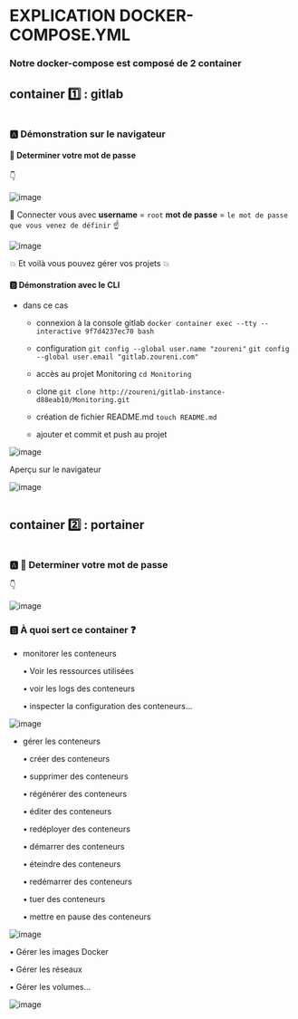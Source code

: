 # EXPLICATION DOCKER-COMPOSE.YML

### Notre docker-compose est composé de 2 container

## container :one: : gitlab

```

```
### :a: Démonstration sur le navigateur

#### :volcano: Determiner votre mot de passe

:point_down:

![image](images/mdp_gitlab.png)

:speech_balloon: Connecter vous avec **username** = `root` **mot de passe** = `le mot de passe que vous venez de définir` :point_up:

![image](images/login.png)

:boom: Et voilà vous pouvez gérer vos projets :boom:

#### :b: Démonstration avec le CLI

- dans ce cas

   - connexion à la console gitlab `docker container exec --tty --interactive 9f7d4237ec70 bash`
   
   - configuration `git config --global user.name "zoureni"` `git config --global user.email "gitlab.zoureni.com"`
   
   - accès au projet Monitoring `cd Monitoring`
   
   - clone  `git clone http://zoureni/gitlab-instance-d88eab10/Monitoring.git`
   
   - création de fichier README.md `touch README.md`
   
   - ajouter et commit et push au projet

![image](images/projet.png)  
 
Aperçu sur le navigateur

![image](images/projet1.png) 

```

```

## container :two: : portainer
```

```

### :a: :volcano: Determiner votre mot de passe

:point_down:

![image](images/mdp_portainer.png)

### :b: À quoi sert ce container :question:

- monitorer les conteneurs

   • Voir les ressources utilisées
   
   •	voir les logs des conteneurs
   
   •	inspecter la configuration des conteneurs…
   
![image](images/logs.png)

- gérer les conteneurs

   •	créer des conteneurs
   
   •	supprimer des conteneurs
   
   •	régénérer des conteneurs
   
   •	éditer des conteneurs
   
   •	redéployer des conteneurs
   
   •	démarrer des conteneurs
   
   •	éteindre des conteneurs
   
   •	redémarrer des conteneurs
   
   •	tuer des conteneurs
   
   •	mettre en pause des conteneurs
   
![image](images/start.png)

•	Gérer les images Docker

•	Gérer les réseaux

•	Gérer les volumes…

![image](images/gestion.png)

 
